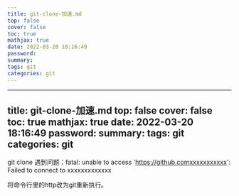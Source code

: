 ```yaml
---
title: git-clone-加速.md
top: false
cover: false
toc: true
mathjax: true
date: 2022-03-20 18:16:49
password:
summary:
tags: git
categories: git
---
```

---
title: git-clone-加速.md
top: false
cover: false
toc: true
mathjax: true
date: 2022-03-20 18:16:49
password:
summary:
tags: git
categories: git
---
git clone 遇到问题：fatal: unable to access 'https://github.comxxxxxxxxxxx': Failed to connect to xxxxxxxxxxxxx

将命令行里的http改为git重新执行。
